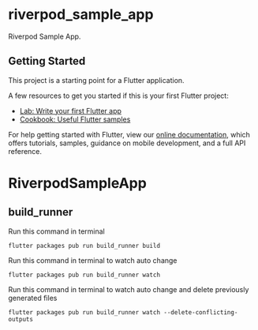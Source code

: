 # riverpod_sample_app

Riverpod Sample App.

## Getting Started

This project is a starting point for a Flutter application.

A few resources to get you started if this is your first Flutter project:

- [Lab: Write your first Flutter app](https://flutter.dev/docs/get-started/codelab)
- [Cookbook: Useful Flutter samples](https://flutter.dev/docs/cookbook)

For help getting started with Flutter, view our
[online documentation](https://flutter.dev/docs), which offers tutorials,
samples, guidance on mobile development, and a full API reference.
# RiverpodSampleApp

## build_runner
Run this command in terminal
```shell script
flutter packages pub run build_runner build
```
Run this command in terminal to watch auto change
```shell script
flutter packages pub run build_runner watch
```
Run this command in terminal to watch auto change and delete previously generated files
```shell script
flutter packages pub run build_runner watch --delete-conflicting-outputs
```
